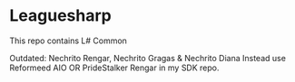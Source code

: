 # Leaguesharp
This repo contains L# Common 

Outdated: Nechrito Rengar, Nechrito Gragas & Nechrito Diana
Instead use Reformeed AIO OR PrideStalker Rengar in my SDK repo.
